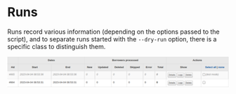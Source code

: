 # Runs

Runs record various information (depending on the options passed to the script), and to separate runs started with the `--dry-run` option, there is a specific class to distinguish them.

![Run](img/run-test-mode.png)